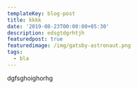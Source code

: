 ```yaml
---
templateKey: blog-post
title: kkkk
date: '2019-08-23T00:00:00+05:30'
description: edsgtdgrhtjh
featuredpost: true
featuredimage: /img/gatsby-astronaut.png
tags:
  - bla
---
```

dgfsghoighorhg
